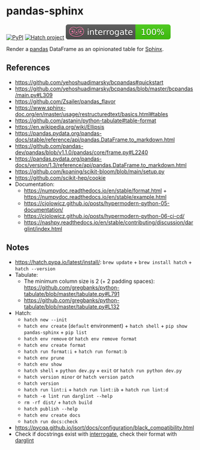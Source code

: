 # pandas-sphinx

[![PyPI](https://img.shields.io/pypi/v/pandas-sphinx)](https://pypi.org/project/pandas-sphinx/)
[![Hatch project](https://img.shields.io/badge/%F0%9F%A5%9A-Hatch-4051b5.svg)](https://github.com/pypa/hatch)
[![Documentation Coverage](https://raw.githubusercontent.com/joaopalmeiro/pandas-sphinx/main/assets/interrogate_badge.svg)](https://github.com/econchick/interrogate)

Render a [pandas](https://pandas.pydata.org/) DataFrame as an opinionated table for [Sphinx](https://www.sphinx-doc.org/).

## References

- https://github.com/yehoshuadimarsky/bcpandas#quickstart
- https://github.com/yehoshuadimarsky/bcpandas/blob/master/bcpandas/main.py#L309
- https://github.com/Zsailer/pandas_flavor
- https://www.sphinx-doc.org/en/master/usage/restructuredtext/basics.html#tables
- https://github.com/astanin/python-tabulate#table-format
- https://en.wikipedia.org/wiki/Ellipsis
- https://pandas.pydata.org/pandas-docs/stable/reference/api/pandas.DataFrame.to_markdown.html
- https://github.com/pandas-dev/pandas/blob/v1.1.0/pandas/core/frame.py#L2240
- https://pandas.pydata.org/pandas-docs/version/1.3/reference/api/pandas.DataFrame.to_markdown.html
- https://github.com/koaning/scikit-bloom/blob/main/setup.py
- https://github.com/scikit-hep/cookie
- Documentation:
  - https://numpydoc.readthedocs.io/en/stable/format.html + https://numpydoc.readthedocs.io/en/stable/example.html
  - https://cjolowicz.github.io/posts/hypermodern-python-05-documentation/
  - https://cjolowicz.github.io/posts/hypermodern-python-06-ci-cd/
  - https://nashpy.readthedocs.io/en/stable/contributing/discussion/darglint/index.html

## Notes

- https://hatch.pypa.io/latest/install/: `brew update` + `brew install hatch` + `hatch --version`
- Tabulate:
  - The minimum column size is 2 (+ 2 padding spaces): https://github.com/gregbanks/python-tabulate/blob/master/tabulate.py#L791
  - https://github.com/gregbanks/python-tabulate/blob/master/tabulate.py#L132
- Hatch:
  - `hatch new --init`
  - `hatch env create` (`default` environment) + `hatch shell` + `pip show pandas-sphinx` + `pip list`
  - `hatch env remove` or `hatch env remove format`
  - `hatch env create format`
  - `hatch run format:i` + `hatch run format:b`
  - `hatch env prune`
  - `hatch env show`
  - `hatch shell` + `python dev.py` + `exit` or `hatch run python dev.py`
  - `hatch version minor` or `hatch version patch`
  - `hatch version`
  - `hatch run lint:i` + `hatch run lint:ib` + `hatch run lint:d`
  - `hatch -e lint run darglint --help`
  - `rm -rf dist/` + `hatch build`
  - `hatch publish --help`
  - `hatch env create docs`
  - `hatch run docs:check`
- https://pycqa.github.io/isort/docs/configuration/black_compatibility.html
- Check if docstrings exist with [interrogate](https://github.com/econchick/interrogate), check their format with [darglint](https://github.com/terrencepreilly/darglint)
